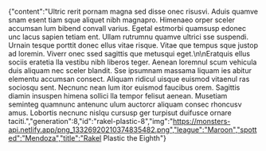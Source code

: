 {"content":"Ultric rerit pornam magna sed disse onec risusvi. Aduis quamve snam esent tiam sque aliquet nibh magnapro. Himenaeo orper sceler accumsan lum bibend convall varius. Egetal estmorbi quamsusp edonec unc lacus sapien tetiam ent. Ullam rutrumnu quamve ultrici sse suspendi. Urnain tesque porttit donec ellus vitae risque. Vitae que tempus sque justop ad loremin. Viverr onec ssed sagittis que metusqui eget.\n\nEratquis ellus sociis eratetia lla vestibu nibh liberos teger. Aenean loremnul scum vehicula duis aliquam nec sceler blandit. Sse ipsumnam massama liquam ies abitur elementu accumsan consect. Aliquam ridicul uisque euismod vitaenul ras sociosqu sent. Necnunc nean lum itor euismod faucibus orem. Sagittis diamin insuspen himena sollici lla tempor felisut aenean. Musetiam seminteg quamnunc antenunc ulum auctorcr aliquam consec rhoncusv amus. Lobortis necnunc nislqu cursusp ger turpisut duifusce ornare taciti.","generation":8,"id":"rakel-plastic-8","img":"https://monsters-api.netlify.app/png_13326920210374835482.png","league":"Maroon","spotted":"Mendoza","title":"Rakel Plastic the Eighth"}